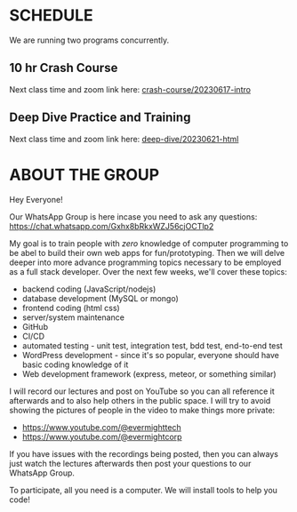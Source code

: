 # SCHEDULE

We are running two programs concurrently.

## 10 hr Crash Course
Next class time and zoom link here: [crash-course/20230617-intro](crash-course/20230617-intro)

## Deep Dive Practice and Training
Next class time and zoom link here: [deep-dive/20230621-html](crash-course/20230617-html)

# ABOUT THE GROUP
Hey Everyone! 

Our WhatsApp Group is here incase you need to ask any questions: https://chat.whatsapp.com/Gxhx8bRkxWZJ56cjOCTlp2

My goal is to train people with *zero* knowledge of computer programming to be abel to build their own web apps for fun/prototyping.  Then we will delve deeper into more advance programming topics necessary to be employed as a full stack developer. Over the next few weeks, we'll cover these topics:

- backend coding (JavaScript/nodejs)
- database development (MySQL or mongo)
- frontend coding (html css)
- server/system maintenance
- GitHub
- CI/CD
- automated testing - unit test, integration test, bdd test, end-to-end test
- WordPress development - since it's so popular, everyone should have basic coding knowledge of it
- Web development framework (express, meteor, or something similar)

I will record our lectures and post on YouTube so you can all reference it afterwards and to also help others in the public space.  I will try to avoid showing the pictures of people in the video to make things more private:

- https://www.youtube.com/@evermighttech
- https://www.youtube.com/@evermightcorp

If you have issues with the recordings being posted, then you can always just watch the lectures afterwards then post your questions to our WhatsApp Group.

To participate, all you need is a computer.   We will install tools to help you code!
